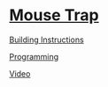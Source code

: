 # [Mouse Trap](http://nxtprograms.com/mouse_trap)

[Building Instructions](http://nxtprograms.com/mouse_trap/steps.html)

[Programming](http://nxtprograms.com/mouse_trap/steps.html#Program)

[Video](http://www.youtube.com/watch?v=jX1PA8bTnu4)
